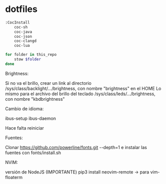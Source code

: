 # dotfiles

```bash
:CocInstall 
    coc-sh
    coc-java
    coc-json
    coc-clangd
    coc-lua
```

```bash
for folder in this_repo
    stow $folder
done
```

Brightness:

Si no va el brillo, crear un link al directorio /sys/class/backlight/.../brightness, con nombre "brightness" en el HOME
Lo mismo para el archivo del brillo del teclado /sys/class/leds/.../brightness, con nombre "kbdbrightness"

Cambio de idioma:

ibus-setup
ibus-daemon

Hace falta reiniciar

Fuentes:

Clonar https://github.com/powerline/fonts.git --depth=1 e instalar las fuentes con fonts/install.sh

NVIM:

versión de NodeJS (IMPORTANTE)
pip3 install neovim-remote -> para vim-floaterm
